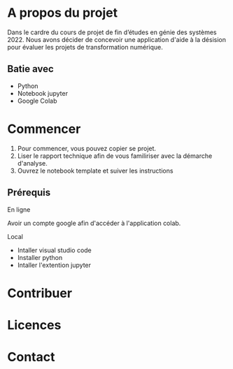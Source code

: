 # A propos du projet
Dans le cardre du cours de projet de fin d’études en génie des systèmes 2022.
Nous avons décider de concevoir une application d'aide à la désision pour évaluer les projets de transformation numérique.


## Batie avec 
- Python
- Notebook jupyter
- Google Colab

# Commencer
1. Pour commencer, vous pouvez copier se projet.
2. Liser le rapport technique afin de vous familiriser avec la démarche d'analyse.
3. Ouvrez le notebook template et suiver les instructions

## Prérequis
En ligne

Avoir un compte google afin d'accéder à l'application colab. 

Local
- Intaller visual studio code
- Installer python
- Intaller l'extention jupyter

# Contribuer



# Licences



# Contact
